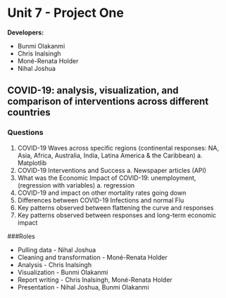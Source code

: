 # Unit 7 - Project One

**Developers:** 

* Bunmi Olakanmi
* Chris Inalsingh
* Moné-Renata Holder
* Nihal Joshua



## COVID-19: analysis, visualization, and comparison of interventions across different countries


### Questions

1.	COVID-19 Waves across specific regions (continental responses: NA, Asia, Africa, Australia, India, Latina America & the Caribbean)
	a.	Matplotlib
2.	COVID-19 Interventions and Success
	a.	Newspaper articles (API)
3.	What was the Economic Impact of COVID-19: unemployment, (regression with variables)
	a.	regression
4.	COVID-19 and impact on other mortality rates going down
5.	Differences between COVID-19 Infections and normal Flu
6.	Key patterns observed between flattening the curve and responses
7.	Key patterns observed between responses and long-term economic impact


###Roles

*	Pulling data - Nihal Joshua
*	Cleaning and transformation - Moné-Renata Holder
*	Analysis - Chris Inalsingh
*	Visualization - Bunmi Olakanmi
*	Report writing - Chris Inalsingh, Moné-Renata Holder
*	Presentation - Nihal Joshua, Bunmi Olakanmi
